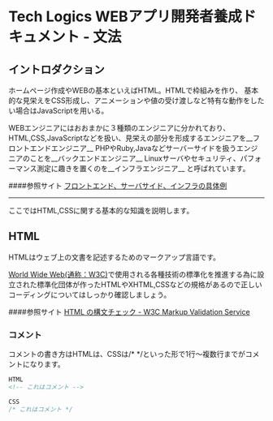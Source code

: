 # Tech Logics WEBアプリ開発者養成ドキュメント - 文法


## イントロダクション

ホームページ作成やWEBの基本といえばHTML。HTMLで枠組みを作り、
基本的な見栄えをCSS形成し、アニメーションや値の受け渡しなど特有な動作をしたい場合はJavaScriptを用いる。

WEBエンジニアにはおおまかに３種類のエンジニアに分かれており、
HTML,CSS,JavaScriptなどを扱い、見栄えの部分を形成するエンジニアを__フロントエンドエンジニア__
PHPやRuby,Javaなどサーバーサイドを扱うエンジニアのことを__バックエンドエンジニア__
Linuxサーバやセキュリティ、パフォーマンス測定に趣きを置くのを__インフラエンジニア__
と呼ばれています。

####参照サイト
[フロントエンド、サーバサイド、インフラの具体例](http://qiita.com/shuntaro_tamura/items/e1a20e33c57c71679688)

---

ここではHTML,CSSに関する基本的な知識を説明します。

## HTML
HTMLはウェブ上の文書を記述するためのマークアップ言語です。

[World Wide Web(通称：W3C)](http://ja.wikipedia.org/wiki/World_Wide_Web_Consortium)で使用される各種技術の標準化を推進する為に設立された標準化団体が作ったHTMLやXHTML,CSSなどの規格があるので正しいコーディングについてはしっかり確認しましょう。

####参照サイト
[HTML の構文チェック - W3C Markup Validation Service](http://webkaru.net/dev/html-w3c-markup-validation-service/)


### コメント
コメントの書き方はHTMLは<!-- -->、CSSは/* */といった形で1行〜複数行までがコメントになります。
```html
HTML
<!-- これはコメント -->
```

```css
CSS
/* これはコメント */
```

